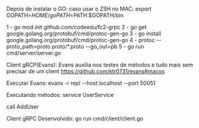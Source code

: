 Depois de instalar o GO:
caso usar o ZSH no MAC:
export GOPATH=$HOME/go
PATH=$PATH:$GOPATH/bin

1 - go mod init github.com/codeedu/fc2-grpc
2 - go get google.golang.org/protobuf/cmd/protoc-gen-go
3 - go install google.golang.org/protobuf/cmd/protoc-gen-go
4 - protoc --proto_path=proto proto/*.proto --go_out=pb
5 - go run cmd/server/server.go

Client gRCP(Evans):
  Evans auxilia nos testes de métodos e tudo mais sem precisar de um client
  https://github.com/ktr0731/evans#macos

Executar Evans:
  evans -r repl --host localhost --port 50051

Executando métodos:
service UserService

call AddUser

Client gRPC Desenvolvido:
go run cmd/client/client.go
